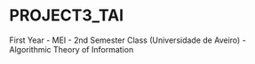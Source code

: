 # PROJECT3_TAI
First Year - MEI - 2nd Semester Class (Universidade de Aveiro) - Algorithmic Theory of Information 
